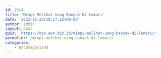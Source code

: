 ```yaml
---
id: 2514
title: 'Mimpi Melihat Uang Banyak Di Lemari'
date: '2022-11-22T18:27:22+00:00'
author: admin
layout: post
guid: 'https://bos.awn.biz.id/mimpi-melihat-uang-banyak-di-lemari/'
permalink: /mimpi-melihat-uang-banyak-di-lemari/
categories:
    - Uncategorized
---
```


